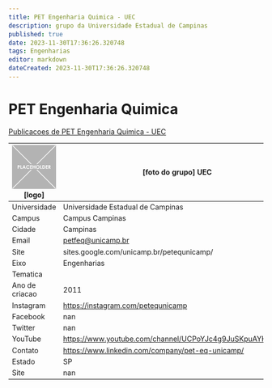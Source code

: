 ```yaml
---
title: PET Engenharia Quimica - UEC
description: grupo da Universidade Estadual de Campinas
published: true
date: 2023-11-30T17:36:26.320748
tags: Engenharias
editor: markdown
dateCreated: 2023-11-30T17:36:26.320748
---
```


# PET Engenharia Quimica

[Publicacoes de PET Engenharia Quimica - UEC](/atividade/62PETEngenhariaQuimicaUEC/feed.md)

| ![placeholder.png](/placeholder.png) [logo] | [foto do grupo] UEC         |
| ------------------------------------------- | ------------------------------------------------- |
| Universidade                                | Universidade Estadual de Campinas      |
| Campus                                      | Campus Campinas            |
| Cidade                                      | Campinas             |
| Email                                       | petfeq@unicamp.br             |
| Site                                        | sites.google.com/unicamp.br/petequnicamp/              |
| Eixo                                        | Engenharias              |
| Tematica                                    |           |
| Ano de criacao                              | 2011        |
| Instagram                                   | https://instagram.com/petequnicamp         |
| Facebook                                    | nan          |
| Twitter                                     | nan           |
| YouTube                                     | https://www.youtube.com/channel/UCPoYJc4g9JuSKpuAYHoH37w           |
| Contato                                     | https://www.linkedin.com/company/pet-eq-unicamp/         |
| Estado                                      |  SP            |
| Site                                        | nan |
